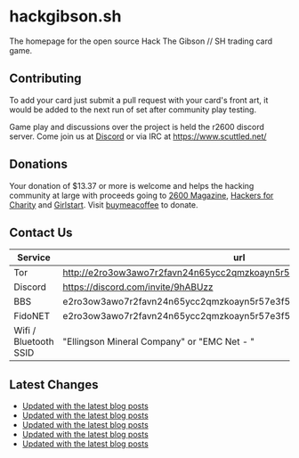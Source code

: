 # hackgibson.sh
The homepage for the open source Hack The Gibson // SH trading card game.


## Contributing

To add your card just submit a pull request with your card's front art, it would be added to the next run of set after community play testing.

Game play and discussions over the project is held the r2600 discord server. Come join us at [Discord](https://discord.com/invite/9hABUzz) or via IRC at https://www.scuttled.net/


## Donations

Your donation of $13.37 or more is welcome and helps the hacking community at large with proceeds going to [2600 Magazine](https://2600.com/), [Hackers for Charity](https://hackersforcharity.org) and [Girlstart](https://girlstart.org).  Visit [buymeacoffee](https://www.buymeacoffee.com/hackgibson.sh) to donate.


## Contact Us

Service | url
-|-
Tor | http://e2ro3ow3awo7r2favn24n65ycc2qmzkoayn5r57e3f56nvjwdcgg32ad.onion
Discord | https://discord.com/invite/9hABUzz
BBS | e2ro3ow3awo7r2favn24n65ycc2qmzkoayn5r57e3f56nvjwdcgg32ad.onion:23
FidoNET | e2ro3ow3awo7r2favn24n65ycc2qmzkoayn5r57e3f56nvjwdcgg32ad.onion:24554
Wifi / Bluetooth SSID | "Ellingson Mineral Company" or "EMC Net - <fidonet address>"

## Latest Changes
<!-- BLOG-POST-LIST:START -->
- [Updated with the latest blog posts](https://github.com/DFW2600/hackgibson.sh/commit/0db1bcb475de7ebe3b1e5b444c1c302b910c677b)
- [Updated with the latest blog posts](https://github.com/DFW2600/hackgibson.sh/commit/41143e63cd3f08b875ca862afabd0a91a5ee608e)
- [Updated with the latest blog posts](https://github.com/DFW2600/hackgibson.sh/commit/33d66099315091819ffa2494f0937b4e04afcf8f)
- [Updated with the latest blog posts](https://github.com/DFW2600/hackgibson.sh/commit/960484fe547f1eb6097749ab625552a88b55b7dd)
- [Updated with the latest blog posts](https://github.com/DFW2600/hackgibson.sh/commit/780f26a5696b88d8c1d2c99316d4e2047ed7fe33)
<!-- BLOG-POST-LIST:END -->
